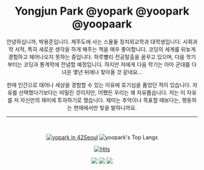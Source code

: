 <div align="center">

# Yongjun Park @yopark @yoopark @yoopaark

안녕하십니까, 박용준입니다. 
제주도에 사는 스물둘 정치외교학과 대학생입니다. 
사회과학 서적, 특히 새로운 생각을 하게 해주는 책을 매우 좋아합니다. 
코딩의 세계를 뒤늦게 경험하고 헤어나오지 못하는 중입니다. 
하루빨리 전공탈출을 꿈꾸고 있으며, 다음 학기부터는 코딩과 통계학에 전념할 예정입니다. 
하지만 저에게 다음 학기는 아마 군대를 다녀온 몇년 뒤에나 찾아올 것 같네요...

한때 인간으로 태어나 세상을 경험할 수 있는 이유에 호기심을 품었던 적이 있습니다. 
자유를 선택했다기보다는 떠밀린 것이지만, 어쨌든 우리는 꽤 자유롭습니다. 
저는 이 자유를 저 자신만의 재미에 투자하기로 했습니다.
재미는 추억이나 목표할 때보다는, 행동하는 현재에서만 빛을 발하니까요.

---

<br>

[![yopark in 42Seoul](https://badge42.herokuapp.com/api/stats/yopark)](https://github.com/JaeSeoKim/badge42) ![yoopark's Top Langs](https://github-readme-stats.vercel.app/api/top-langs?username=yoopark&layout=compact&theme=dracula)

[![Hits](https://hits.seeyoufarm.com/api/count/incr/badge.svg?url=https%3A%2F%2Fgithub.com%2Fyoopark&count_bg=%2379C83D&title_bg=%23555555&icon=&icon_color=%23E7E7E7&title=hits&edge_flat=false)](https://hits.seeyoufarm.com)

<a href="https://instagram.com/yj__hsl"><img src="https://img.shields.io/badge/instagram-E4405F?style=flat&logo=instagram&logoColor=white"></a> <a href="https://yoopaark.tistory.com/"><img src="https://img.shields.io/badge/devlog-181717?style=flat&logo=github&logoColor=white"></a> <img src="https://img.shields.io/badge/yopark@student.42seoul.kr-EA4335?style=flat&logo=gmail&logoColor=white">

</div>
